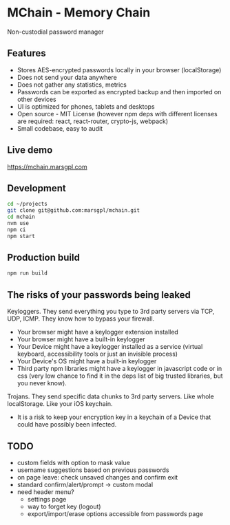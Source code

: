 # MChain - Memory Chain

Non-custodial password manager

## Features

- Stores AES-encrypted passwords locally in your browser (localStorage)
- Does not send your data anywhere
- Does not gather any statistics, metrics
- Passwords can be exported as encrypted backup and then imported on other devices
- UI is optimized for phones, tablets and desktops
- Open source - MIT License (however npm deps with different licenses are required: react, react-router, crypto-js, webpack)
- Small codebase, easy to audit

## Live demo

<https://mchain.marsgpl.com>

## Development

```bash
cd ~/projects
git clone git@github.com:marsgpl/mchain.git
cd mchain
nvm use
npm ci
npm start
```

## Production build

```bash
npm run build
```

## The risks of your passwords being leaked

Keyloggers. They send everything you type to 3rd party servers via TCP, UDP, ICMP. They know how to bypass your firewall.

- Your browser might have a keylogger extension installed
- Your browser might have a built-in keylogger
- Your Device might have a keylogger installed as a service (virtual keyboard, accessibility tools or just an invisible process)
- Your Device's OS might have a built-in keylogger
- Third party npm libraries might have a keylogger in javascript code or in css (very low chance to find it in the deps list of big trusted libraries, but you never know).

Trojans. They send specific data chunks to 3rd party servers. Like whole localStorage. Like your iOS keychain.

- It is a risk to keep your encryption key in a keychain of a Device that could have possibly been infected.

## TODO

- custom fields with option to mask value
- username suggestions based on previous passwords
- on page leave: check unsaved changes and confirm exit
- standard confirm/alert/prompt -> custom modal
- need header menu?
  - settings page
  - way to forget key (logout)
  - export/import/erase options accessible from passwords page
